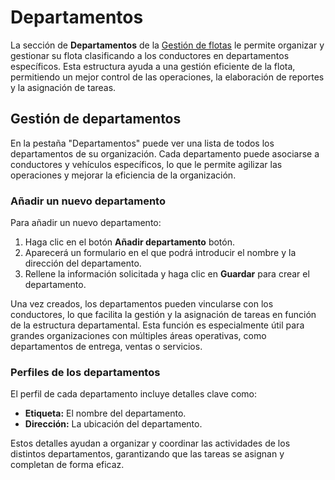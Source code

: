 # Departamentos

La sección de **Departamentos** de la [Gestión de flotas](./) le permite organizar y gestionar su flota clasificando a los conductores en departamentos específicos. Esta estructura ayuda a una gestión eficiente de la flota, permitiendo un mejor control de las operaciones, la elaboración de reportes y la asignación de tareas.

## Gestión de departamentos

En la pestaña "Departamentos" puede ver una lista de todos los departamentos de su organización. Cada departamento puede asociarse a conductores y vehículos específicos, lo que le permite agilizar las operaciones y mejorar la eficiencia de la organización.

### Añadir un nuevo departamento

Para añadir un nuevo departamento:

1. Haga clic en el botón **Añadir departamento** botón.
2. Aparecerá un formulario en el que podrá introducir el nombre y la dirección del departamento.
3. Rellene la información solicitada y haga clic en **Guardar** para crear el departamento.

Una vez creados, los departamentos pueden vincularse con los conductores, lo que facilita la gestión y la asignación de tareas en función de la estructura departamental. Esta función es especialmente útil para grandes organizaciones con múltiples áreas operativas, como departamentos de entrega, ventas o servicios.

### Perfiles de los departamentos

El perfil de cada departamento incluye detalles clave como:

* **Etiqueta:** El nombre del departamento.
* **Dirección:** La ubicación del departamento.

Estos detalles ayudan a organizar y coordinar las actividades de los distintos departamentos, garantizando que las tareas se asignan y completan de forma eficaz.
